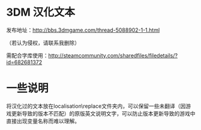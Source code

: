 # 3DM 汉化文本

发布地址：http://bbs.3dmgame.com/thread-5088902-1-1.html

（若认为侵权，请联系我删除）

需配合字库使用：http://steamcommunity.com/sharedfiles/filedetails/?id=682681372

# 一些说明

将汉化过的文本放在localisation\replace文件夹内，可以保留一些未翻译（因游戏更新导致的版本不匹配）的原版英文说明文字，可以防止版本更新导致的游戏中直接出现变量名称而难以理解。
